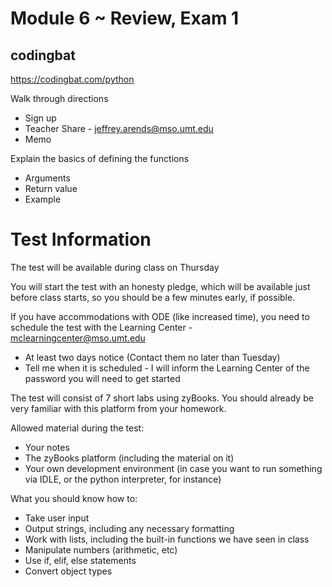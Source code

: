 # Module 6 ~ Review, Exam 1

## codingbat

https://codingbat.com/python

Walk through directions

* Sign up
* Teacher Share - jeffrey.arends@mso.umt.edu
* Memo

Explain the basics of defining the functions

* Arguments
* Return value
* Example

# Test Information

The test will be available during class on Thursday

You will start the test with an honesty pledge, which will be available just before class starts, so you should be a few minutes early, if possible.

If you have accommodations with ODE (like increased time), you need to schedule the test with the Learning Center - mclearningcenter@mso.umt.edu

* At least two days notice (Contact them no later than Tuesday)
* Tell me when it is scheduled - I will inform the Learning Center of the password you will need to get started

The test will consist of 7 short labs using zyBooks. You should already be very familiar with this platform from your homework.

Allowed material during the test:

* Your notes
* The zyBooks platform (including the material on it)
* Your own development environment (in case you want to run something via IDLE, or the python interpreter, for instance)

What you should know how to:

* Take user input
* Output strings, including any necessary formatting
* Work with lists, including the built-in functions we have seen in class
* Manipulate numbers (arithmetic, etc)
* Use if, elif, else statements
* Convert object types

